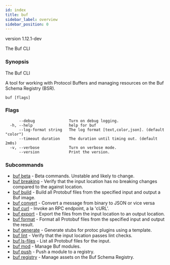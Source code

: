```yaml
---
id: index
title: buf
sidebar_label: overview
sidebar_position: 0
---
```

version 1.12.1-dev

The Buf CLI

### Synopsis

The Buf CLI

A tool for working with Protocol Buffers and managing resources on the Buf Schema Registry (BSR). 

```
buf [flags]
```

### Flags

```
      --debug               Turn on debug logging.
  -h, --help                help for buf
      --log-format string   The log format [text,color,json]. (default "color")
      --timeout duration    The duration until timing out. (default 2m0s)
  -v, --verbose             Turn on verbose mode.
      --version             Print the version.
```

### Subcommands

* [buf beta](beta/index)	 - Beta commands. Unstable and likely to change.
* [buf breaking](breaking)	 - Verify that the input location has no breaking changes compared to the against location.
* [buf build](build)	 - Build all Protobuf files from the specified input and output a Buf image.
* [buf convert](convert)	 - Convert a message from binary to JSON or vice versa
* [buf curl](curl)	 - Invoke an RPC endpoint, a la 'cURL'.
* [buf export](export)	 - Export the files from the input location to an output location.
* [buf format](format)	 - Format all Protobuf files from the specified input and output the result.
* [buf generate](generate)	 - Generate stubs for protoc plugins using a template.
* [buf lint](lint)	 - Verify that the input location passes lint checks.
* [buf ls-files](ls-files)	 - List all Protobuf files for the input.
* [buf mod](mod/index)	 - Manage Buf modules.
* [buf push](push)	 - Push a module to a registry.
* [buf registry](registry/index)	 - Manage assets on the Buf Schema Registry.

